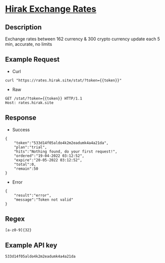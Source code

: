 # [Hirak Exchange Rates](https://rates.hirak.site/)

## __Description__
Exchange rates between 162 currency & 300 crypto currency update each 5 min, accurate, no limits

## __Example Request__
* Curl
```
curl "https://rates.hirak.site/stat/?token={{token}}"
```

* Raw
```
GET /stat/?token={{token}} HTTP/1.1
Host: rates.hirak.site
```

## __Response__
* Success
```
{
    "token":"533d14f05aldo4k2m2eadumk4a4a21da",
    "plan":"trial",
    "hits":"Nothing found, do your first request!",
    "ordered":"19-04-2022 03:12:52",
    "expire":"20-05-2022 03:12:52",
    "total":0,
    "remain":50
}
```
* Error
```
{
    "result":"error",
    "message":"Token not valid"
}
```
## __Regex__
```
[a-z0-9]{32}
```

## __Example API key__
```
533d14f05aldo4k2m2eadumk4a4a21da
```
